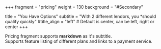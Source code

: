 +++
fragment = "pricing"
weight = 130
background = "#Secondary"

title = "You Have Options"
subtitle = "With 2 different lendors, you *should qualify quickly"
#title_align = "left" # Default is center, can be left, right or center
+++

Pricing fragment supports **markdown** as it's subtitle.  
Supports feature listing of different plans and links to a payment service.

